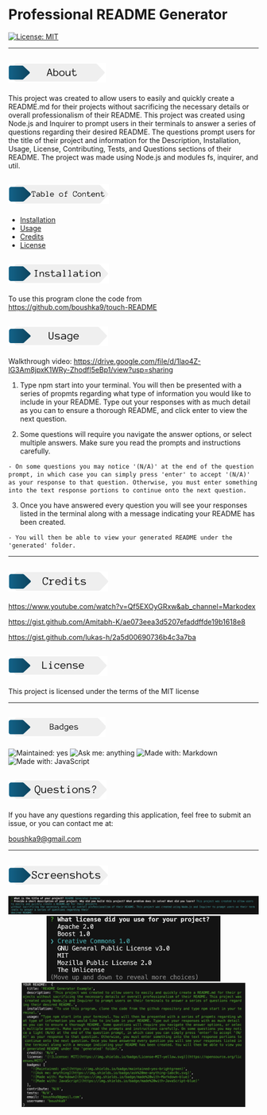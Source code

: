 # Professional README Generator

  [![License: MIT](https://img.shields.io/badge/License-MIT-yellow.svg)](https://opensource.org/licenses/MIT)

  ---

  ## <img src="./utils/imgs/about.png" alt="About Header" height="40px">

  This project was created to allow users to easily and quickly create a README.md for their projects without sacrificing the necessary details or overall professionalism of their README. This project was created using Node.js and Inquirer to prompt users in their terminals to answer a series of questions regarding their desired README. The questions prompt users for the title of their project and information for the Description, Installation, Usage, License, Contributing, Tests, and Questions sections of their README. The project was made using Node.js and modules fs, inquirer, and util.

  ## <img src="./utils/imgs/content.png" alt="Content Header" height="40px">


  - [Installation](#installation)
  - [Usage](#usage)
  - [Credits](#credits)
  - [License](#license)

 ## <img src="./utils/imgs/installation.png" alt="Installation Header" height="40px">

  To use this program clone the code from https://github.com/boushka9/touch-README 
  
  

## <img src="./utils/imgs/usage.png" alt="Usage Header" height="40px">

Walkthrough video: https://drive.google.com/file/d/1lao4Z-lG3Am8jpxK1WRy-Zhodfl5eBp1/view?usp=sharing


  1. Type npm start into your terminal. You will then be presented with a series of propmts regarding what type of information you would like to include in your README. Type out your responses with as much detail as you can to ensure a thorough README, and click enter to view the next question. 

  2. Some questions will require you navigate the answer options, or select multiple answers. Make sure you read the prompts and instructions carefully. 

    - On some questions you may notice '(N/A)' at the end of the question prompt, in which case you can simply press 'enter' to accept '(N/A)' as your response to that question. Otherwise, you must enter something into the text response portions to continue onto the next question. 
  
  3. Once you have answered every question you will see your responses listed in the terminal along with a message indicating your README has been created.
  
    - You will then be able to view your generated README under the 'generated' folder.


  ---


  ## <img src="./utils/imgs/credits.png" alt="credits Header" height="40px">

  https://www.youtube.com/watch?v=Qf5EXOyGRxw&ab_channel=Markodex

  https://gist.github.com/Amitabh-K/ae073eea3d5207efaddffde19b1618e8

  https://gist.github.com/lukas-h/2a5d00690736b4c3a7ba


  ## <img src="./utils/imgs/license.png" alt="license Header" height="40px">

  This project is licensed under the terms of the MIT license 

  ---

  ## <img src="./utils/imgs/badges.png" alt="badges Header" height="40px">

  ![Maintained: yes](https://img.shields.io/badge/maintained-yes-brightgreen)  ![Ask me: anything](https://img.shields.io/badge/ask%20me-anything-1abc9c.svg)  ![Made with: Markdown](https://img.shields.io/badge/made%20with-Markdown-blue)  ![Made with: JavaScript](https://img.shields.io/badge/made%20with-JavaScript-blue)



  ## <img src="./utils/imgs/questions.png" alt="questions Header" height="40px">

  If you have any questions regarding this application, feel free to submit an issue, or you can contact me at:

  boushka9@gmail.com

  --- 

 ## <img src="./utils/imgs/screenshots.png" alt="screenshots Header" height="40px">

  <p align="center">
    <img src="./utils/imgs/queries.png" alt="Example prompts" width="600"/>
    <br>
    <img src="./utils/imgs/arrow-keys.png" alt="Navigate to answer with arrow keys" width="350"/>
    <br>
    <img src="./utils/imgs/answers.png" alt="Your results" width="450"/>
  </p>

  
